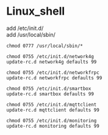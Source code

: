 # Linux_shell
add  /etc/init.d/  
add /usr/local/sbin/

    chmod 0777 /usr/local/sbin/*

    chmod 0755 /etc/init.d/network4g
	update-rc.d network4g defaults 99

    chmod 0755 /etc/init.d/networkfrpc
	update-rc.d networkfrpc defaults 99

    chmod 0755 /etc/init.d/smartbox
	update-rc.d smartbox defaults 99

    chmod 0755 /etc/init.d/mqttclient
	update-rc.d mqttclient defaults 99

    chmod 0755 /etc/init.d/monitoring
	update-rc.d monitoring defaults 99
